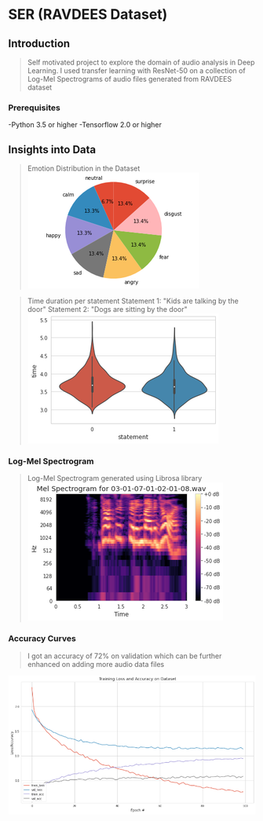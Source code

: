 # SER (RAVDEES Dataset)

## Introduction

> Self motivated project to explore the domain of audio analysis in Deep Learning. I used transfer learning with ResNet-50 on a collection of Log-Mel Spectrograms of audio files generated from RAVDEES dataset

### Prerequisites

-Python 3.5 or higher
-Tensorflow 2.0 or higher

## Insights into Data

> Emotion Distribution in the Dataset
![imag of spec](https://github.com/rajatisdead/ridSER/blob/main/download%20(4).png)

>Time duration per statement
Statement 1: "Kids are talking by the door"
Statement 2: "Dogs are sitting by the door"
![imag of spec](https://github.com/rajatisdead/ridSER/blob/main/download%20(3).png)

### Log-Mel Spectrogram

>Log-Mel Spectrogram generated using Librosa library
![imag of spec](https://github.com/rajatisdead/ridSER/blob/main/download%20(1).png)

### Accuracy Curves
> I got an accuracy of 72% on validation which can be further enhanced on adding more audio data files

![imag of spec](https://github.com/rajatisdead/ridSER/blob/main/download%20(2).png)

